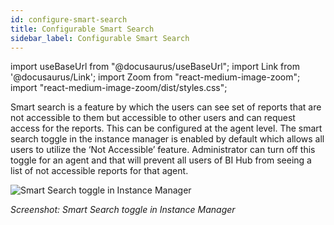 ```yaml
---
id: configure-smart-search
title: Configurable Smart Search
sidebar_label: Configurable Smart Search
---
```


import useBaseUrl from "@docusaurus/useBaseUrl";
import Link from '@docusaurus/Link';
import Zoom from "react-medium-image-zoom";
import "react-medium-image-zoom/dist/styles.css";

Smart search is a feature by which the users can see set of reports that are not accessible to them but accessible to other users and can request access for the reports. This can be configured at the agent level. The smart search toggle in the instance manager is enabled by default which
allows all users to utilize the ‘Not Accessible’ feature. Administrator can turn off this toggle for an agent and that will prevent all users of BI Hub from seeing a list of not accessible reports for that agent.

  <div style={{textAlign: 'center'}}>
    <Zoom>
      <img alt="Smart Search toggle in Instance Manager" src={useBaseUrl('doc-images/admin-guide/admin-functions/maintenance-bihub/smart-search-toggle-in-instance-manager.jpg')}/>
    </Zoom>
  </div>

  *Screenshot: Smart Search toggle in Instance Manager*
